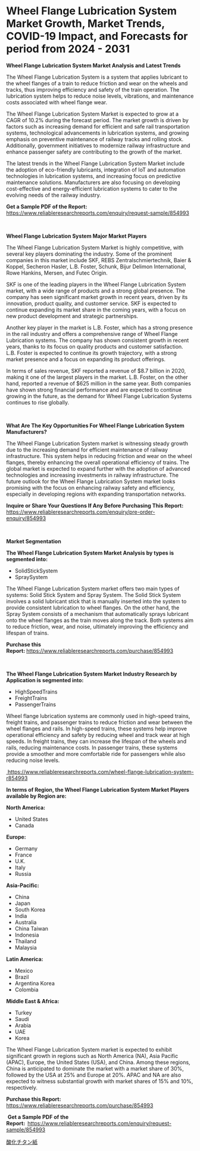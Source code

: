 <p><h1>Wheel Flange Lubrication System Market Growth, Market Trends, COVID-19 Impact, and Forecasts for period from 2024 - 2031</h1></p><p><strong>Wheel Flange Lubrication System Market Analysis and Latest Trends</strong></p>
<p><p>The Wheel Flange Lubrication System is a system that applies lubricant to the wheel flanges of a train to reduce friction and wear on the wheels and tracks, thus improving efficiency and safety of the train operation. The lubrication system helps to reduce noise levels, vibrations, and maintenance costs associated with wheel flange wear.</p><p>The Wheel Flange Lubrication System Market is expected to grow at a CAGR of 10.2% during the forecast period. The market growth is driven by factors such as increasing demand for efficient and safe rail transportation systems, technological advancements in lubrication systems, and growing emphasis on preventive maintenance of railway tracks and rolling stock. Additionally, government initiatives to modernize railway infrastructure and enhance passenger safety are contributing to the growth of the market.</p><p>The latest trends in the Wheel Flange Lubrication System Market include the adoption of eco-friendly lubricants, integration of IoT and automation technologies in lubrication systems, and increasing focus on predictive maintenance solutions. Manufacturers are also focusing on developing cost-effective and energy-efficient lubrication systems to cater to the evolving needs of the railway industry.</p></p>
<p><strong>Get a Sample PDF of the Report:&nbsp;</strong> <a href="https://www.reliableresearchreports.com/enquiry/request-sample/854993">https://www.reliableresearchreports.com/enquiry/request-sample/854993</a></p>
<p>&nbsp;</p>
<p><strong>Wheel Flange Lubrication System Major Market Players</strong></p>
<p><p>The Wheel Flange Lubrication System Market is highly competitive, with several key players dominating the industry. Some of the prominent companies in this market include SKF, REBS Zentralschmiertechnik, Baier & Koppel, Secheron Hasler, L.B. Foster, Schunk, Bijur Delimon International, Rowe Hankins, Mersen, and Futec Origin.</p><p>SKF is one of the leading players in the Wheel Flange Lubrication System market, with a wide range of products and a strong global presence. The company has seen significant market growth in recent years, driven by its innovation, product quality, and customer service. SKF is expected to continue expanding its market share in the coming years, with a focus on new product development and strategic partnerships.</p><p>Another key player in the market is L.B. Foster, which has a strong presence in the rail industry and offers a comprehensive range of Wheel Flange Lubrication systems. The company has shown consistent growth in recent years, thanks to its focus on quality products and customer satisfaction. L.B. Foster is expected to continue its growth trajectory, with a strong market presence and a focus on expanding its product offerings.</p><p>In terms of sales revenue, SKF reported a revenue of $8.7 billion in 2020, making it one of the largest players in the market. L.B. Foster, on the other hand, reported a revenue of $625 million in the same year. Both companies have shown strong financial performance and are expected to continue growing in the future, as the demand for Wheel Flange Lubrication Systems continues to rise globally.</p></p>
<p>&nbsp;</p>
<p><strong>What Are The Key Opportunities For Wheel Flange Lubrication System Manufacturers?</strong></p>
<p><p>The Wheel Flange Lubrication System market is witnessing steady growth due to the increasing demand for efficient maintenance of railway infrastructure. This system helps in reducing friction and wear on the wheel flanges, thereby enhancing the overall operational efficiency of trains. The global market is expected to expand further with the adoption of advanced technologies and increasing investments in railway infrastructure. The future outlook for the Wheel Flange Lubrication System market looks promising with the focus on enhancing railway safety and efficiency, especially in developing regions with expanding transportation networks.</p></p>
<p><strong>Inquire or Share Your Questions If Any Before Purchasing This Report:</strong> <a href="https://www.reliableresearchreports.com/enquiry/pre-order-enquiry/854993">https://www.reliableresearchreports.com/enquiry/pre-order-enquiry/854993</a></p>
<p>&nbsp;</p>
<p><strong>Market Segmentation</strong></p>
<p><strong>The Wheel Flange Lubrication System Market Analysis by types is segmented into:</strong></p>
<p><ul><li>SolidStickSystem</li><li>SpraySystem</li></ul></p>
<p><p>The Wheel Flange Lubrication System market offers two main types of systems: Solid Stick System and Spray System. The Solid Stick System involves a solid lubricant stick that is manually inserted into the system to provide consistent lubrication to wheel flanges. On the other hand, the Spray System consists of a mechanism that automatically sprays lubricant onto the wheel flanges as the train moves along the track. Both systems aim to reduce friction, wear, and noise, ultimately improving the efficiency and lifespan of trains.</p></p>
<p><strong>Purchase this Report:&nbsp;</strong><a href="https://www.reliableresearchreports.com/purchase/854993">https://www.reliableresearchreports.com/purchase/854993</a></p>
<p>&nbsp;</p>
<p><strong>The Wheel Flange Lubrication System Market Industry Research by Application is segmented into:</strong></p>
<p><ul><li>HighSpeedTrains</li><li>FreightTrains</li><li>PassengerTrains</li></ul></p>
<p><p>Wheel flange lubrication systems are commonly used in high-speed trains, freight trains, and passenger trains to reduce friction and wear between the wheel flanges and rails. In high-speed trains, these systems help improve operational efficiency and safety by reducing wheel and track wear at high speeds. In freight trains, they can increase the lifespan of the wheels and rails, reducing maintenance costs. In passenger trains, these systems provide a smoother and more comfortable ride for passengers while also reducing noise levels.</p></p>
<p><a href="https://www.reliableresearchreports.com/wheel-flange-lubrication-system-r854993">&nbsp;https://www.reliableresearchreports.com/wheel-flange-lubrication-system-r854993</a></p>
<p><strong>In terms of Region, the Wheel Flange Lubrication System Market Players available by Region are:</strong></p>
<p>
    <p> <strong> North America: </strong>
        <ul>
            <li>United States</li>
            <li>Canada</li>
        </ul>
        </p> 
    <p> <strong> Europe: </strong>
        <ul>
            <li>Germany</li>
            <li>France</li>
            <li>U.K.</li>
            <li>Italy</li>
            <li>Russia</li>
        </ul>
        </p> 
    <p> <strong> Asia-Pacific: </strong>
        <ul>
            <li>China</li>
            <li>Japan</li>
            <li>South Korea</li>
            <li>India</li>
            <li>Australia</li>
            <li>China Taiwan</li>
            <li>Indonesia</li>
            <li>Thailand</li>
            <li>Malaysia</li>
        </ul>
        </p> 
    <p> <strong> Latin America: </strong>
        <ul>
            <li>Mexico</li>
            <li>Brazil</li>
            <li>Argentina Korea</li>
            <li>Colombia</li>
        </ul>
        </p> 
    <p> <strong> Middle East & Africa: </strong>
        <ul>
            <li>Turkey</li>
            <li>Saudi</li>
            <li>Arabia</li>
            <li>UAE</li>
            <li>Korea</li>
        </ul>
    </p>
    </p>
<p><p>The Wheel Flange Lubrication System market is expected to exhibit significant growth in regions such as North America (NA), Asia Pacific (APAC), Europe, the United States (USA), and China. Among these regions, China is anticipated to dominate the market with a market share of 30%, followed by the USA at 25% and Europe at 20%. APAC and NA are also expected to witness substantial growth with market shares of 15% and 10%, respectively.</p></p>
<p><strong>Purchase this Report: </strong><a href="https://www.reliableresearchreports.com/purchase/854993">https://www.reliableresearchreports.com/purchase/854993</a></p>
<p>&nbsp;<strong>Get a Sample PDF of the Report:&nbsp;&nbsp;</strong><a href="https://www.reliableresearchreports.com/enquiry/request-sample/854993">https://www.reliableresearchreports.com/enquiry/request-sample/854993</a></p>
<p><strong></strong></p>
<p><p><a href="https://github.com/zjkmgcs938405/Market-Research-Report-List-2/blob/main/1495633153153.md">酸化チタン紙</a></p></p>